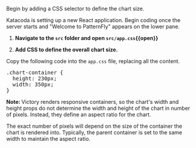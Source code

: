 Begin by adding a CSS selector to define the chart size.

Katacoda is setting up a new React application. Begin coding once the server starts and "Welcome to PatternFly" appears on the lower pane.

1) <strong>Navigate to the `src` folder and open `src/app.css`{{open}}</strong>

2) <strong>Add CSS to define the overall chart size.</strong>

Copy the following code into the `app.css` file, replacing all the content.

<pre class="file" data-filename="src/app.css" data-target="replace">
.chart-container {
  height: 230px;
  width: 350px;
}
</pre>

<strong>Note: </strong>Victory renders responsive containers, so the chart's width and height props do not determine the width and height of the chart in number of pixels. Instead, they define an aspect ratio for the chart.

The exact number of pixels will depend on the size of the container the chart is rendered into. Typically, the parent container is set to the same width to maintain the aspect ratio.
